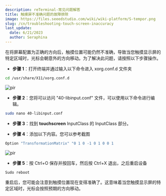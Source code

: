 ```yaml
---
description: reTerminal-常见问题解答
title: 触摸屏不准确问题的故障排除
image: https://files.seeedstudio.com/wiki/wiki-platform/S-tempor.png
slug: /cn/troubleshooting-touch-screen-inaccuracy
last_update:
  date: 6/21/2023
  author: Seraphina
---
```


 <!-- Q12: 触摸屏不准确问题的故障排除 -->

在将屏幕配置为正确的方向后，触摸位置可能仍然不准确，导致当您触摸显示屏的特定区域时，光标会朝意外的方向移动。为了解决此问题，请按照以下步骤操作。

- **步骤 1**：打开终端并通过输入以下命令进入 xorg.conf.d 文件夹

```sh
cd /usr/share/X11/xorg.conf.d
```

<p style={{textAlign: 'center'}}><img src="https://files.seeedstudio.com/wiki/ReTerminal/FAQ/lcd_touch2.png" alt="pir" width={1000} height="auto" /></p>

- **步骤 2**：您将可以访问 "40-libinput.conf" 文件，可以使用以下命令进行编辑。

```sh
sudo nano 40-libinput.conf
```

- **步骤 3**：找到 **touchscreen** InputClass 的 InputClass 部分。

- **步骤 4**：添加以下内容。您可以参考截图

```sh
Option "TransformationMatrix" "0 1 0 -1 0 1 0 0 1
```

<p style={{textAlign: 'center'}}><img src="https://files.seeedstudio.com/wiki/ReTerminal/FAQ/lcd_touch1.png" alt="pir" width={1000} height="auto" /></p>

- **步骤 5**：按 Ctrl+O 保存并按回车，然后按 Ctrl+X 退出，之后重启设备

```sh
Sudo reboot 
```

重启后，您可能会注意到触摸位置现在变得准确了。这意味着当您触摸显示屏的特定区域时，光标会按照预期的方向移动。